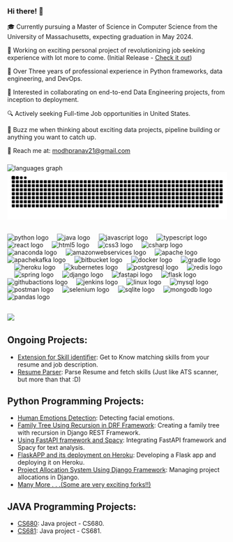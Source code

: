 ### Hi there! 👋

🎓 Currently pursuing a Master of Science in Computer Science from the University of Massachusetts, expecting graduation in May 2024.

🤝 Working on exciting personal project of revolutionizing job seeking experience with lot more to come. (Initial Release - [Check it out](http://13.233.142.200/))

💼 Over Three years of professional experience in Python frameworks, data engineering, and DevOps.

🤝 Interested in collaborating on end-to-end Data Engineering projects, from inception to deployment.

🔍 Actively seeking Full-time Job opportunities in United States.

💬 Buzz me when thinking about exciting data projects, pipeline building or anything you want to catch up.

📧 Reach me at: modhpranav21@gmail.com

###

<div align="left">
  <img src="https://github-readme-stats.vercel.app/api/top-langs?username=modhpranav&locale=en&hide_title=false&layout=compact&card_width=400&langs_count=5&theme=dracula&hide_border=false" height="250" alt="languages graph"  />
</div>
<div align="right">
<!-- <br clear="both"> -->
<img src="https://raw.githubusercontent.com/modhpranav/modhpranav/output/snake.svg" alt="Snake animation" />
</div>

##

<div align="left">
  <img src="https://skillicons.dev/icons?i=py" height="30" alt="python logo"  />
  <img width="12" />
  <img src="https://skillicons.dev/icons?i=java" height="30" alt="java logo"  />
  <img width="12" />
  <img src="https://skillicons.dev/icons?i=js" height="30" alt="javascript logo"  />
  <img width="12" />
  <img src="https://skillicons.dev/icons?i=ts" height="30" alt="typescript logo"  />
  <img width="12" />
  <img src="https://skillicons.dev/icons?i=react" height="30" alt="react logo"  />
  <img width="12" />
  <img src="https://skillicons.dev/icons?i=html" height="30" alt="html5 logo"  />
  <img width="12" />
  <img src="https://cdn.jsdelivr.net/gh/devicons/devicon/icons/css3/css3-original.svg" height="30" alt="css3 logo"  />
  <img width="12" />
  <img src="https://cdn.jsdelivr.net/gh/devicons/devicon/icons/csharp/csharp-original.svg" height="30" alt="csharp logo"  />
  <img width="12" />
  <img src="https://cdn.jsdelivr.net/gh/devicons/devicon/icons/anaconda/anaconda-original.svg" height="30" alt="anaconda logo"  />
  <img width="12" />
  <img src="https://skillicons.dev/icons?i=aws" height="30" alt="amazonwebservices logo"  />
  <img width="12" />
  <img src="https://cdn.jsdelivr.net/gh/devicons/devicon/icons/apache/apache-original.svg" height="30" alt="apache logo"  />
  <img width="12" />
  <img src="https://skillicons.dev/icons?i=kafka" height="30" alt="apachekafka logo"  />
  <img width="12" />
  <img src="https://cdn.jsdelivr.net/gh/devicons/devicon/icons/bitbucket/bitbucket-original.svg" height="30" alt="bitbucket logo"  />
  <img width="12" />
  <img src="https://skillicons.dev/icons?i=docker" height="30" alt="docker logo"  />
  <img width="12" />
  <img src="https://skillicons.dev/icons?i=gradle" height="30" alt="gradle logo"  />
  <img width="12" />
  <img src="https://skillicons.dev/icons?i=heroku" height="30" alt="heroku logo"  />
  <img width="12" />
  <img src="https://skillicons.dev/icons?i=kubernetes" height="30" alt="kubernetes logo"  />
  <img width="12" />
  <img src="https://skillicons.dev/icons?i=postgres" height="30" alt="postgresql logo"  />
  <img width="12" />
  <img src="https://skillicons.dev/icons?i=redis" height="30" alt="redis logo"  />
  <img width="12" />
  <img src="https://skillicons.dev/icons?i=spring" height="30" alt="spring logo"  />
  <img width="12" />
  <img src="https://skillicons.dev/icons?i=django" height="30" alt="django logo"  />
  <img width="12" />
  <img src="https://skillicons.dev/icons?i=fastapi" height="30" alt="fastapi logo"  />
  <img width="12" />
  <img src="https://skillicons.dev/icons?i=flask" height="30" alt="flask logo"  />
  <img width="12" />
  <img src="https://skillicons.dev/icons?i=githubactions" height="30" alt="githubactions logo"  />
  <img width="12" />
  <img src="https://skillicons.dev/icons?i=jenkins" height="30" alt="jenkins logo"  />
  <img width="12" />
  <img src="https://skillicons.dev/icons?i=linux" height="30" alt="linux logo"  />
  <img width="12" />
  <img src="https://skillicons.dev/icons?i=mysql" height="30" alt="mysql logo"  />
  <img width="12" />
  <img src="https://skillicons.dev/icons?i=postman" height="30" alt="postman logo"  />
  <img width="12" />
  <img src="https://skillicons.dev/icons?i=selenium" height="30" alt="selenium logo"  />
  <img width="12" />
  <img src="https://skillicons.dev/icons?i=sqlite" height="30" alt="sqlite logo"  />
  <img width="12" />
  <img src="https://skillicons.dev/icons?i=mongodb" height="30" alt="mongodb logo"  />
  <img width="12" />
  <img src="https://cdn.simpleicons.org/pandas/150458" height="30" alt="pandas logo"  />
</div>

##
<div align="left">
  <img src="https://visitor-badge.laobi.icu/badge?page_id=modhpranav.modhpranav&left_text=Views"  />
</div>

## Ongoing Projects:
- [Extension for Skill identifier](https://github.com/modhpranav/skills-highlighter-extension): Get to Know matching skills from your resume and job description.
- [Resume Parser](https://github.com/modhpranav/resume-parser): Parse Resume and fetch skills (Just like ATS scanner, but more than that :D)


## Python Programming Projects:
- [Human Emotions Detection](https://github.com/modhpranav/AML_Project): Detecting facial emotions.
- [Family Tree Using Recursion in DRF Framework](https://github.com/modhpranav/familytree-drf/tree/develop): Creating a family tree with recursion in Django REST Framework.
- [Using FastAPI framework and Spacy](https://github.com/modhpranav/spacy-and-fastapi): Integrating FastAPI framework and Spacy for text analysis.
- [FlaskAPP and its deployment on Heroku](https://github.com/modhpranav/flaskapi): Developing a Flask app and deploying it on Heroku.
- [Project Allocation System Using Django Framework](https://github.com/modhpranav/project-allocation): Managing project allocations in Django.
- [Many More . . .(Some are very exciting forks!!)](https://github.com/modhpranav?tab=repositories)

## JAVA Programming Projects:
- [CS680](https://github.com/pranav-modh/CS680): Java project - CS680.
- [CS681](https://github.com/pranav-modh/CS681): Java project - CS681.
